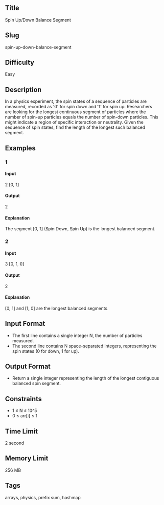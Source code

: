## Title

Spin Up/Down Balance Segment

## Slug

spin-up-down-balance-segment

## Difficulty

Easy

## Description

In a physics experiment, the spin states of a sequence of particles are measured, recorded as '0' for spin down and '1' for spin up. Researchers are looking for the longest continuous segment of particles where the number of spin-up particles equals the number of spin-down particles. This might indicate a region of specific interaction or neutrality. Given the sequence of spin states, find the length of the longest such balanced segment.

## Examples

### 1

#### Input

2
[0, 1]

#### Output

2

#### Explanation

The segment [0, 1] (Spin Down, Spin Up) is the longest balanced segment.

### 2

#### Input

3
[0, 1, 0]

#### Output

2

#### Explanation

[0, 1] and [1, 0] are the longest balanced segments.

## Input Format

- The first line contains a single integer N, the number of particles measured.
- The second line contains N space-separated integers, representing the spin states (0 for down, 1 for up).

## Output Format

- Return a single integer representing the length of the longest contiguous balanced spin segment.

## Constraints

- 1 ≤ N ≤ 10^5
- 0 ≤ arr[i] ≤ 1

## Time Limit

2 second

## Memory Limit

256 MB

## Tags

arrays, physics, prefix sum, hashmap